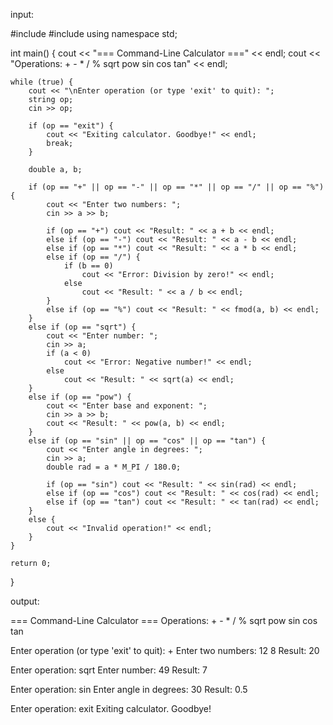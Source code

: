 input:

#include <iostream>
#include <cmath>
using namespace std;

int main() {
    cout << "=== Command-Line Calculator ===" << endl;
    cout << "Operations: +  -  *  /  %  sqrt  pow  sin  cos  tan" << endl;

    while (true) {
        cout << "\nEnter operation (or type 'exit' to quit): ";
        string op;
        cin >> op;

        if (op == "exit") {
            cout << "Exiting calculator. Goodbye!" << endl;
            break;
        }

        double a, b;

        if (op == "+" || op == "-" || op == "*" || op == "/" || op == "%") {
            cout << "Enter two numbers: ";
            cin >> a >> b;

            if (op == "+") cout << "Result: " << a + b << endl;
            else if (op == "-") cout << "Result: " << a - b << endl;
            else if (op == "*") cout << "Result: " << a * b << endl;
            else if (op == "/") {
                if (b == 0)
                    cout << "Error: Division by zero!" << endl;
                else
                    cout << "Result: " << a / b << endl;
            }
            else if (op == "%") cout << "Result: " << fmod(a, b) << endl;
        }
        else if (op == "sqrt") {
            cout << "Enter number: ";
            cin >> a;
            if (a < 0)
                cout << "Error: Negative number!" << endl;
            else
                cout << "Result: " << sqrt(a) << endl;
        }
        else if (op == "pow") {
            cout << "Enter base and exponent: ";
            cin >> a >> b;
            cout << "Result: " << pow(a, b) << endl;
        }
        else if (op == "sin" || op == "cos" || op == "tan") {
            cout << "Enter angle in degrees: ";
            cin >> a;
            double rad = a * M_PI / 180.0;

            if (op == "sin") cout << "Result: " << sin(rad) << endl;
            else if (op == "cos") cout << "Result: " << cos(rad) << endl;
            else if (op == "tan") cout << "Result: " << tan(rad) << endl;
        }
        else {
            cout << "Invalid operation!" << endl;
        }
    }

    return 0;
}


output:

=== Command-Line Calculator ===
Operations: +  -  *  /  %  sqrt  pow  sin  cos  tan

Enter operation (or type 'exit' to quit): +
Enter two numbers: 12 8
Result: 20

Enter operation: sqrt
Enter number: 49
Result: 7

Enter operation: sin
Enter angle in degrees: 30
Result: 0.5

Enter operation: exit
Exiting calculator. Goodbye!
